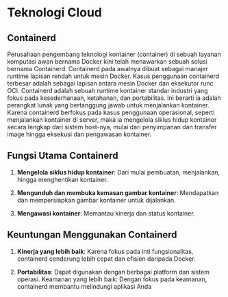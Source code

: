 # Teknologi Cloud 

## Containerd

Perusahaan pengembang teknologi kontainer (container) di sebuah layanan komputasi awan bernama Docker kini telah menawarkan sebuah solusi bernama Containerd. Containerd pada awalnya dibuat sebagai manajer runtime lapisan rendah untuk mesin Docker. Kasus penggunaan containerd terbesar adalah sebagai lapisan antara mesin Docker dan eksekutor runc OCI.  Containerd adalah sebuah runtime kontainer standar industri yang fokus pada kesederhanaan, ketahanan, dan portabilitas. Ini berarti ia adalah perangkat lunak yang bertanggung jawab untuk menjalankan kontainer. Karena containerd berfokus pada kasus penggunaan operasional, seperti menjalankan kontainer di server, maka ia mengelola siklus hidup kontainer secara lengkap dari sistem host-nya, mulai dari penyimpanan dan transfer image hingga eksekusi dan pengawasan kontainer. 

## Fungsi Utama Containerd

1. **Mengelola siklus hidup kontainer**: Dari mulai pembuatan, menjalankan, hingga menghentikan kontainer.

2. **Mengunduh dan membuka kemasan gambar kontainer**: Mendapatkan dan mempersiapkan gambar kontainer untuk dijalankan.

3. **Mengawasi kontainer**: Memantau kinerja dan status kontainer.

## Keuntungan Menggunakan Containerd
1. **Kinerja yang lebih baik**: Karena fokus pada inti fungsionalitas, containerd cenderung lebih cepat dan efisien daripada Docker.

2. **Portabilitas**: Dapat digunakan dengan berbagai platform dan sistem operasi.
Keamanan yang lebih baik: Dengan fokus pada keamanan, containerd membantu melindungi aplikasi Anda

